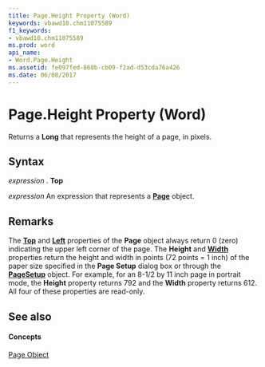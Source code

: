 ```yaml
---
title: Page.Height Property (Word)
keywords: vbawd10.chm11075589
f1_keywords:
- vbawd10.chm11075589
ms.prod: word
api_name:
- Word.Page.Height
ms.assetid: fe097fed-868b-cb09-f2ad-d53cda76a426
ms.date: 06/08/2017
---
```



# Page.Height Property (Word)

Returns a  **Long** that represents the height of a page, in pixels.


## Syntax

 _expression_ . **Top**

 _expression_ An expression that represents a **[Page](page-object-word.md)** object.


## Remarks

The  **[Top](page-top-property-word.md)** and **[Left](page-left-property-word.md)** properties of the **Page** object always return 0 (zero) indicating the upper left corner of the page. The **Height** and **[Width](page-width-property-word.md)** properties return the height and width in points (72 points = 1 inch) of the paper size specified in the **Page Setup** dialog box or through the **[PageSetup](pagesetup-object-word.md)** object. For example, for an 8-1/2 by 11 inch page in portrait mode, the **Height** property returns 792 and the **Width** property returns 612. All four of these properties are read-only.


## See also


#### Concepts


[Page Object](page-object-word.md)

